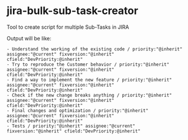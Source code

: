 # jira-bulk-sub-task-creator
Tool to create script for multiple Sub-Tasks in JIRA

Output will be like:
```- Setup Process Designer / priority:"@inherit" assignee:"@current" fixversion:"@inherit" cfield:"DevPriority:@inherit"
- Understand the working of the existing code / priority:"@inherit" assignee:"@current" fixversion:"@inherit" cfield:"DevPriority:@inherit"
- Try to reproduce the Customer behavior / priority:"@inherit" assignee:"@current" fixversion:"@inherit" cfield:"DevPriority:@inherit"
- Find a way to implement the new feature / priority:"@inherit" assignee:"@current" fixversion:"@inherit" cfield:"DevPriority:@inherit"
- Check if the new change breaks anything / priority:"@inherit" assignee:"@current" fixversion:"@inherit" cfield:"DevPriority:@inherit"
- Final changes and optimization / priority:"@inherit" assignee:"@current" fixversion:"@inherit" cfield:"DevPriority:@inherit"
- Tests / priority:"@inherit" assignee:"@current" fixversion:"@inherit" cfield:"DevPriority:@inherit"
